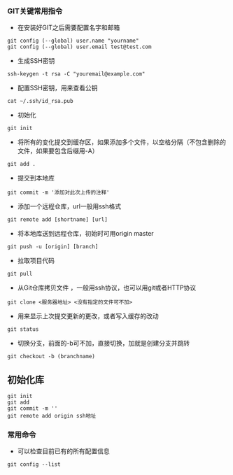 ###  GIT关键常用指令
- 在安装好GIT之后需要配置名字和邮箱  
```
git config (--global) user.name "yourname"  
git config (--global) user.email test@test.com
```
- 生成SSH密钥

```
ssh-keygen -t rsa -C "youremail@example.com"
```  
- 配置SSH密钥，用来查看公钥 

```
cat ~/.ssh/id_rsa.pub
```

 
- 初始化 
```
git init
```
- 将所有的变化提交到缓存区，如果添加多个文件，以空格分隔（不包含删除的文件，如果要包含后缀用-A）
```
git add .
```
- 提交到本地库
```
git commit -m '添加对此次上传的注释' 
```
-  添加一个远程仓库，url一般用ssh格式

```
git remote add [shortname] [url] 
```
-   将本地库送到远程仓库，初始时可用origin master

```
git push -u [origin] [branch]  
```

- 拉取项目代码
```
git pull 
```
-   从Git仓库拷贝文件 ，一般用ssh协议，也可以用git或者HTTP协议


```
git clone <服务器地址> <没有指定的文件可不加>
```
- 用来显示上次提交更新的更改，或者写入缓存的改动

```
git status 
```
-  切换分支，前面的-b可不加，直接切换，加就是创建分支并跳转

```
git checkout -b (branchname)
```
   
## 初始化库

```
git init  
git add   
git commit -m ''  
git remote add origin ssh地址
```


### 常用命令
- 可以检查目前已有的所有配置信息
```
git config --list
```

